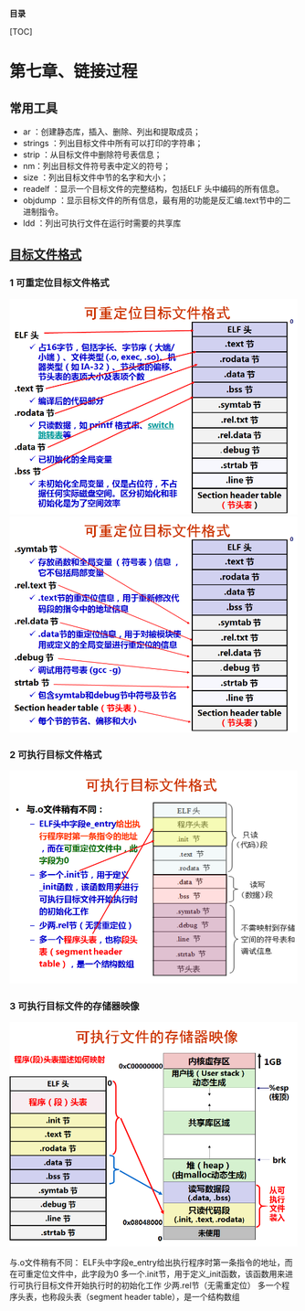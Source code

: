  **目录**

 [TOC]


# 第七章、链接过程

## 常用工具
* ar ：创建静态库，插入、删除、列出和提取成员；
* strings ：列出目标文件中所有可以打印的字符串；
* strip ：从目标文件中删除符号表信息；
* nm：列出目标文件符号表中定义的符号；
* size ：列出目标文件中节的名字和大小；
* readelf ：显示一个目标文件的完整结构，包括ELF 头中编码的所有信息。
* objdump ：显示目标文件的所有信息，最有用的功能是反汇编.text节中的二进制指令。
* ldd ：列出可执行文件在运行时需要的共享库

## [目标文件格式](/files/linkerandloader/)

### 1 可重定位目标文件格式
   ![tupian](/pic/kechongdingwei.png) ![tupian](/pic/kechongdingwei2.png)  
### 2 可执行目标文件格式
   ![tupian](/pic/kezhixingmubiaowenjian.png)
### 3 可执行目标文件的存储器映像
   ![tupian](/pic/elf.png)


与.o文件稍有不同：
ELF头中字段e_entry给出执行程序时第一条指令的地址，而在可重定位文件中，此字段为0
多一个.init节，用于定义_init函数，该函数用来进行可执行目标文件开始执行时的初始化工作
少两.rel节（无需重定位）
多一个程序头表，也称段头表（segment header table），是一个结构数组
